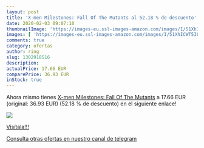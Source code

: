 ```yaml
---
layout: post
title: 'X-men Milestones: Fall Of The Mutants al 52.18 % de descuento'
date: 2020-02-03 09:07:10
thumbnailImage: 'https://images-eu.ssl-images-amazon.com/images/I/51XhICWT5IL._SL200_.jpg'
images: [ 'https://images-eu.ssl-images-amazon.com/images/I/51XhICWT5IL._SL200_.jpg' ]
comments: true
category: ofertas
author: ring
slug: 1302918516
description:
actualPrice: 17.66 EUR
comparePrice: 36.93 EUR
inStock: true
---
```


Ahora mismo tienes [X-men Milestones: Fall Of The Mutants](https://www.amazon.com/dp/1302918516/?tag=redken08-20) a 17.66 EUR (original: 36.93 EUR) (52.18 %  de descuento) en el siguiente enlace!

[![](https://images-eu.ssl-images-amazon.com/images/I/51XhICWT5IL._SL200_.jpg)](https://www.amazon.com/dp/1302918516/?tag=redken08-20)

[Visítala!!!](https://www.amazon.com/dp/1302918516/?tag=redken08-20)

[Consulta otras ofertas en nuestro canal de telegram](https://t.me/s/ofertas25)
